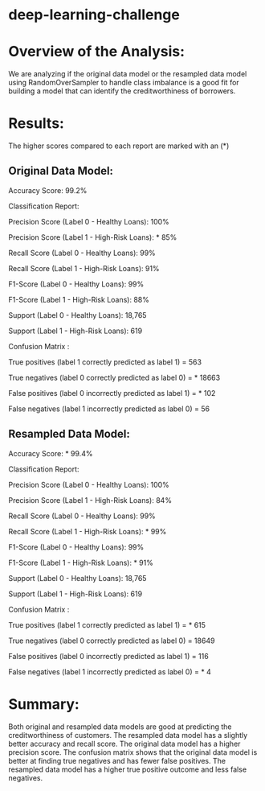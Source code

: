 # deep-learning-challenge

# Overview of the Analysis:
We are analyzing if the original data model or the resampled data model using RandomOverSampler to handle class imbalance is a good fit for building a model that can identify the creditworthiness of borrowers.

# Results:
The higher scores compared to each report are marked with an (*)

## Original Data Model:

Accuracy Score: 99.2%

Classification Report:

Precision Score (Label 0 - Healthy Loans): 100%

Precision Score (Label 1 - High-Risk Loans): * 85%

Recall Score (Label 0 - Healthy Loans): 99%

Recall Score (Label 1 - High-Risk Loans): 91%

F1-Score (Label 0 - Healthy Loans): 99%

F1-Score (Label 1 - High-Risk Loans): 88%

Support (Label 0 - Healthy Loans): 18,765

Support (Label 1 - High-Risk Loans): 619

Confusion Matrix :

True positives (label 1 correctly predicted as label 1) = 563

True negatives (label 0 correctly predicted as label 0) = * 18663

False positives (label 0 incorrectly predicted as label 1) = * 102

False negatives (label 1 incorrectly predicted as label 0) = 56

## Resampled Data Model:

Accuracy Score: * 99.4%

Classification Report:

Precision Score (Label 0 - Healthy Loans): 100%

Precision Score (Label 1 - High-Risk Loans): 84%

Recall Score (Label 0 - Healthy Loans): 99%

Recall Score (Label 1 - High-Risk Loans): * 99%

F1-Score (Label 0 - Healthy Loans): 99%

F1-Score (Label 1 - High-Risk Loans): * 91%

Support (Label 0 - Healthy Loans): 18,765

Support (Label 1 - High-Risk Loans): 619

Confusion Matrix :

True positives (label 1 correctly predicted as label 1) = * 615

True negatives (label 0 correctly predicted as label 0) = 18649

False positives (label 0 incorrectly predicted as label 1) = 116

False negatives (label 1 incorrectly predicted as label 0) = * 4

# Summary:

Both original and resampled data models are good at predicting the creditworthiness of customers. The resampled data model has a slightly better accuracy and recall score. The original data model has a higher precision score. The confusion matrix shows that the original data model is better at finding true negatives and has fewer false positives. The resampled data model has a higher true positive outcome and less false negatives. 
